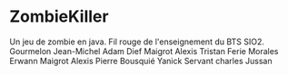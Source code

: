 ZombieKiller
============
Un jeu de zombie en java. Fil rouge de l'enseignement du BTS SIO2.
Gourmelon Jean-Michel
Adam Dief
Maigrot Alexis
Tristan Ferie
Morales Erwann
Maigrot Alexis
Pierre Bousquié 
Yanick Servant
charles Jussan
